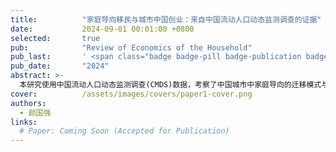 ```yaml
---
title:          "家庭导向移民与城市中国创业：来自中国流动人口动态监测调查的证据"
date:           2024-09-01 00:01:00 +0800
selected:       true
pub:            "Review of Economics of the Household"
pub_last:       ' <span class="badge badge-pill badge-publication badge-success">已接收</span> <span class="badge badge-pill badge-secondary">JCR Q2</span> <span class="badge badge-pill badge-secondary">ABS2</span>'
pub_date:       "2024"
abstract: >-
  本研究使用中国流动人口动态监测调查(CMDS)数据，考察了中国城市中家庭导向的迁移模式与移民创业活动之间的关系。我们提供了关于家庭迁移策略如何影响创业决策制定的实证证据，并有助于理解迁移-创业关系的联系。
cover:          /assets/images/covers/paper1-cover.png
authors:
  - 颜国强
links:
  # Paper: Coming Soon (Accepted for Publication)
---
```


